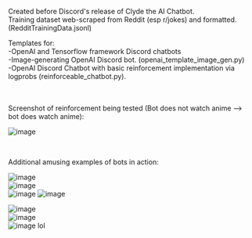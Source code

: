 Created before Discord's release of Clyde the AI Chatbot.</br>
Training dataset web-scraped from Reddit (esp r/jokes) and formatted. (RedditTrainingData.jsonl)

Templates for: </br>
-OpenAI and Tensorflow framework Discord chatbots </br>
-Image-generating OpenAI Discord bot. (openai_template_image_gen.py) </br>
-OpenAI Discord Chatbot with basic reinforcement implementation via logprobs (reinforceable_chatbot.py). </br>
</br>
</br>

Screenshot of reinforcement being tested (Bot does not watch anime --> bot does watch anime): 

![image](https://user-images.githubusercontent.com/97141856/228354274-85183eef-9703-4f58-bc7c-5ec33e56c006.png)

</br>

Additional amusing examples of bots in action:

![image](https://user-images.githubusercontent.com/97141856/232136077-f46d58f5-2543-42e2-b563-2bb3bc3721f3.png)</br>
![image](https://user-images.githubusercontent.com/97141856/232140360-30bcc745-58da-4002-a5f1-913482bb7c66.png)</br>
![image](https://user-images.githubusercontent.com/97141856/232141544-bcc695b9-05e5-40c9-8371-51585bb7ee91.png)
![image](https://user-images.githubusercontent.com/97141856/232142257-338d62fe-2e99-40e9-ae92-9ee6932b45f6.png)

![image](https://user-images.githubusercontent.com/97141856/232173908-812449e1-1b7a-48e0-b02a-8392ef97b5db.png)</br>
![image](https://user-images.githubusercontent.com/97141856/232136475-e73a064b-1890-410e-9b84-1ae3ae82ff64.png)</br>
![image](https://user-images.githubusercontent.com/97141856/232136640-5f126203-4b2b-4b2b-b0e9-21bb631203f0.png) lol
